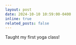 ```yaml
---
layout: post
date: 2024-10-10 10:59:00-0400
inline: true
related_posts: false
---
```


Taught my first yoga class!
